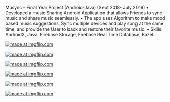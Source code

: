 
Musync – Final Year Project (Android-Java)
(Sept 2018- July 2019)
• Developed a music Sharing Android Application that allows Friends to sync music and share music seamlessly.
• The app uses Algorithm to make mood based music suggestions, Sync multiple devices and play song at the same time, and provide the User to back and restore their favorite music.
• Skills: AndroidX, Java, Firebase Storage, Firebase Real Time Database, Bazel.

<a href="https://imgflip.com/i/3phozt"><img src="https://i.imgflip.com/3phozt.jpg" title="made at imgflip.com"/></a>

<a href="https://imgflip.com/i/3phovq"><img src="https://i.imgflip.com/3phovq.jpg" title="made at imgflip.com"/></a>

<a href="https://imgflip.com/i/3php75"><img src="https://i.imgflip.com/3php75.jpg" title="made at imgflip.com"/></a>

<a href="https://imgflip.com/i/3php9q"><img src="https://i.imgflip.com/3php9q.jpg" title="made at imgflip.com"/></a>

<a href="https://imgflip.com/i/3php34"><img src="https://i.imgflip.com/3php34.jpg" title="made at imgflip.com"/></a>

<a href="https://imgflip.com/i/3phop2"><img src="https://i.imgflip.com/3phop2.jpg" title="made at imgflip.com"/></a>

